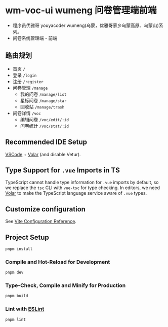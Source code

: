 # wm-voc-ui wumeng 问卷管理端前端

- 程序员优雅哥 youyacoder wumeng(乌蒙，优雅哥家乡乌蒙高原、乌蒙山)系列。
- 问卷系统管理端 - 前端

## 路由规划

- 首页 `/`
- 登录 `/login`
- 注册 `/register`
- 问卷管理 `/manage`
  - 我的问卷 `/manage/list`
  - 星标问卷 `/manage/star`
  - 回收站 `/manage/trash`
- 问卷详情 `/voc`
  - 编辑问卷 `/voc/edit/:id`
  - 问卷统计 `/voc/stat/:id`


## Recommended IDE Setup

[VSCode](https://code.visualstudio.com/) + [Volar](https://marketplace.visualstudio.com/items?itemName=Vue.volar) (and disable Vetur).

## Type Support for `.vue` Imports in TS

TypeScript cannot handle type information for `.vue` imports by default, so we replace the `tsc` CLI with `vue-tsc` for type checking. In editors, we need [Volar](https://marketplace.visualstudio.com/items?itemName=Vue.volar) to make the TypeScript language service aware of `.vue` types.

## Customize configuration

See [Vite Configuration Reference](https://vite.dev/config/).

## Project Setup

```sh
pnpm install
```

### Compile and Hot-Reload for Development

```sh
pnpm dev
```

### Type-Check, Compile and Minify for Production

```sh
pnpm build
```

### Lint with [ESLint](https://eslint.org/)

```sh
pnpm lint
```
